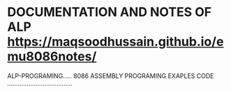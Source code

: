 #     DOCUMENTATION AND NOTES OF ALP https://maqsoodhussain.github.io/emu8086notes/

ALP-PROGRAMING.....
8086 ASSEMBLY PROGRAMING EXAPLES CODE
.....................................
